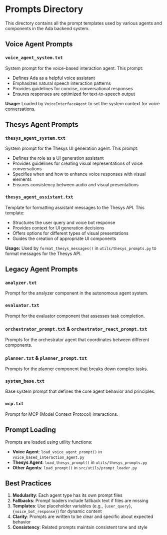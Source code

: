 # Prompts Directory

This directory contains all the prompt templates used by various agents and components in the Ada backend system.

## Voice Agent Prompts

### `voice_agent_system.txt`
System prompt for the voice-based interaction agent. This prompt:
- Defines Ada as a helpful voice assistant
- Emphasizes natural speech interaction patterns
- Provides guidelines for concise, conversational responses
- Ensures responses are optimized for text-to-speech output

**Usage:** Loaded by `VoiceInterfaceAgent` to set the system context for voice conversations.

## Thesys Agent Prompts

### `thesys_agent_system.txt`
System prompt for the Thesys UI generation agent. This prompt:
- Defines the role as a UI generation assistant
- Provides guidelines for creating visual representations of voice conversations
- Specifies when and how to enhance voice responses with visual elements
- Ensures consistency between audio and visual presentations

### `thesys_agent_assistant.txt`
Template for formatting assistant messages to the Thesys API. This template:
- Structures the user query and voice bot response
- Provides context for UI generation decisions
- Offers options for different types of visual presentations
- Guides the creation of appropriate UI components

**Usage:** Used by `format_thesys_messages()` in `utils/thesys_prompts.py` to format messages for the Thesys API.

## Legacy Agent Prompts

### `analyzer.txt`
Prompt for the analyzer component in the autonomous agent system.

### `evaluator.txt`
Prompt for the evaluator component that assesses task completion.

### `orchestrator_prompt.txt` & `orchestrator_react_prompt.txt`
Prompts for the orchestrator agent that coordinates between different components.

### `planner.txt` & `planner_prompt.txt`
Prompts for the planner component that breaks down complex tasks.

### `system_base.txt`
Base system prompt that defines the core agent behavior and principles.

### `mcp.txt`
Prompt for MCP (Model Context Protocol) interactions.

## Prompt Loading

Prompts are loaded using utility functions:

- **Voice Agent**: `load_voice_agent_prompt()` in `voice_based_interaction_agent.py`
- **Thesys Agent**: `load_thesys_prompt()` in `utils/thesys_prompts.py`
- **Other Agents**: `load_prompt()` in `src/utils/prompt_loader.py`

## Best Practices

1. **Modularity**: Each agent type has its own prompt files
2. **Fallbacks**: Prompt loaders include fallback text if files are missing
3. **Templates**: Use placeholder variables (e.g., `{user_query}`, `{voice_bot_response}`) for dynamic content
4. **Clarity**: Prompts are written to be clear and specific about expected behavior
5. **Consistency**: Related prompts maintain consistent tone and style 